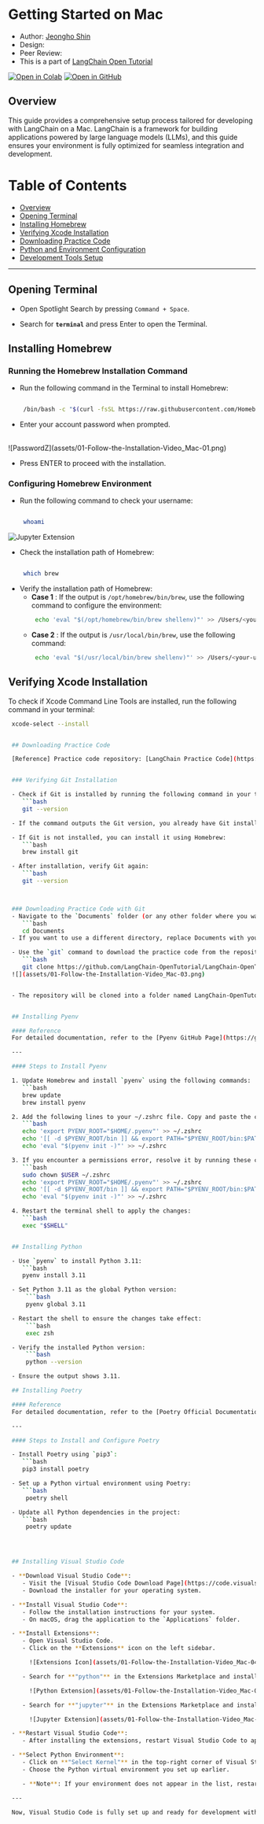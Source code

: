 <style>
.custom {
    background-color: #008d8d;
    color: white;
    padding: 0.25em 0.5em 0.25em 0.5em;
    white-space: pre-wrap;       /* css-3 */
    white-space: -moz-pre-wrap;  /* Mozilla, since 1999 */
    white-space: -pre-wrap;      /* Opera 4-6 */
    white-space: -o-pre-wrap;    /* Opera 7 */
    word-wrap: break-word;
}

pre {
    background-color: #027c7c;
    padding-left: 0.5em;
}

</style>

# Getting Started on Mac

- Author: [Jeongho Shin](https://github.com/ThePurpleCollar)
- Design:
- Peer Review: 
- This is a part of [LangChain Open Tutorial](https://github.com/LangChain-OpenTutorial/LangChain-OpenTutorial)

[![Open in Colab](https://colab.research.google.com/assets/colab-badge.svg)](https://colab.research.google.com/github/LangChain-OpenTutorial/LangChain-OpenTutorial/blob/main/01-Basic/02-Getting-Started-Mac.ipynb) [![Open in GitHub](https://img.shields.io/badge/Open%20in%20GitHub-181717?style=flat-square&logo=github&logoColor=white)](https://github.com/LangChain-OpenTutorial/LangChain-OpenTutorial/blob/main/01-Basic/02-Getting-Started-Mac.ipynb)

## Overview

This guide provides a comprehensive setup process tailored for developing with LangChain on a Mac. LangChain is a framework for building applications powered by large language models (LLMs), and this guide ensures your environment is fully optimized for seamless integration and development.

# Table of Contents

- [Overview](#overview)
- [Opening Terminal](#opening-terminal)
- [Installing Homebrew](#installing-homebrew)
- [Verifying Xcode Installation](#verifying-xcode-installation)
- [Downloading Practice Code](#downloading-practice-code)
- [Python and Environment Configuration](#python-and-environment-configuration)
- [Development Tools Setup](#development-tools-setup)

----

## Opening Terminal
- Open Spotlight Search by pressing `Command + Space`.

- Search for **`terminal`**  and press Enter to open the Terminal.

## Installing Homebrew

### Running the Homebrew Installation Command
- Run the following command in the Terminal to install Homebrew:
   ```bash

   /bin/bash -c "$(curl -fsSL https://raw.githubusercontent.com/Homebrew/install/HEAD/install.sh)"

- Enter your account password when prompted.
<br>
     ![PasswordZ](assets/01-Follow-the-Installation-Video_Mac-01.png)
     
- Press ENTER to proceed with the installation.

### Configuring Homebrew Environment

- Run the following command to check your username:
   ```bash
   
   whoami
![Jupyter Extension](assets/01-Follow-the-Installation-Video_Mac-02.png)

- Check the installation path of Homebrew:
   ```bash

   which brew

- Verify the installation path of Homebrew:
   - **Case 1** : If the output is `/opt/homebrew/bin/brew`, use the following command to configure the environment:
      ```bash
      echo 'eval "$(/opt/homebrew/bin/brew shellenv)"' >> /Users/<your-username>/.zprofile

   - **Case 2** : If the output is `/usr/local/bin/brew`, use the following command:
      ```bash
      echo 'eval "$(/usr/local/bin/brew shellenv)"' >> /Users/<your-username>/.zprofile

## Verifying Xcode Installation

To check if Xcode Command Line Tools are installed, run the following command in your terminal:

```bash
xcode-select --install


## Downloading Practice Code

[Reference] Practice code repository: [LangChain Practice Code](https://github.com/LangChain-OpenTutorial/LangChain-OpenTutorial)


### Verifying Git Installation

- Check if Git is installed by running the following command in your terminal:
   ```bash
   git --version

- If the command outputs the Git version, you already have Git installed, and no further action is required.

- If Git is not installed, you can install it using Homebrew:
   ```bash
   brew install git

- After installation, verify Git again:
   ```bash
   git --version



### Downloading Practice Code with Git
- Navigate to the `Documents` folder (or any other folder where you want to download the practice code). Use the following command:
   ```bash
   cd Documents
- If you want to use a different directory, replace Documents with your desired path.

- Use the `git` command to download the practice code from the repository. Run the following command in your terminal:
   ```bash
   git clone https://github.com/LangChain-OpenTutorial/LangChain-OpenTutorial.git
![](assets/01-Follow-the-Installation-Video_Mac-03.png)   


- The repository will be cloned into a folder named LangChain-OpenTutorial within the selected directory.


## Installing Pyenv

#### Reference
For detailed documentation, refer to the [Pyenv GitHub Page](https://github.com/pyenv/pyenv?tab=readme-ov-file#understanding-python-version-selection).

---

#### Steps to Install Pyenv

1. Update Homebrew and install `pyenv` using the following commands:
   ```bash
   brew update
   brew install pyenv

2. Add the following lines to your ~/.zshrc file. Copy and paste the commands into your terminal:
   ```bash
   echo 'export PYENV_ROOT="$HOME/.pyenv"' >> ~/.zshrc
   echo '[[ -d $PYENV_ROOT/bin ]] && export PATH="$PYENV_ROOT/bin:$PATH"' >> ~/.zshrc
   echo 'eval "$(pyenv init -)"' >> ~/.zshrc

3. If you encounter a permissions error, resolve it by running these commands:
   ```bash
   sudo chown $USER ~/.zshrc
   echo 'export PYENV_ROOT="$HOME/.pyenv"' >> ~/.zshrc
   echo '[[ -d $PYENV_ROOT/bin ]] && export PATH="$PYENV_ROOT/bin:$PATH"' >> ~/.zshrc
   echo 'eval "$(pyenv init -)"' >> ~/.zshrc

4. Restart the terminal shell to apply the changes:
   ```bash
   exec "$SHELL"


## Installing Python

- Use `pyenv` to install Python 3.11:
   ```bash
   pyenv install 3.11

- Set Python 3.11 as the global Python version:
    ```bash
    pyenv global 3.11

- Restart the shell to ensure the changes take effect:
    ```bash
    exec zsh

- Verify the installed Python version:
    ```bash
    python --version

- Ensure the output shows 3.11.

## Installing Poetry

#### Reference
For detailed documentation, refer to the [Poetry Official Documentation](https://python-poetry.org/docs/#installing-with-the-official-installer).

---

#### Steps to Install and Configure Poetry

- Install Poetry using `pip3`:
   ```bash
   pip3 install poetry

- Set up a Python virtual environment using Poetry:
   ```bash
    poetry shell

- Update all Python dependencies in the project:
   ```bash
    poetry update




## Installing Visual Studio Code

- **Download Visual Studio Code**:
   - Visit the [Visual Studio Code Download Page](https://code.visualstudio.com/download).
   - Download the installer for your operating system.

- **Install Visual Studio Code**:
   - Follow the installation instructions for your system.
   - On macOS, drag the application to the `Applications` folder.

- **Install Extensions**:
   - Open Visual Studio Code.
   - Click on the **Extensions** icon on the left sidebar.

     ![Extensions Icon](assets/01-Follow-the-Installation-Video_Mac-04.png)

   - Search for **"python"** in the Extensions Marketplace and install it.

     ![Python Extension](assets/01-Follow-the-Installation-Video_Mac-05.png)

   - Search for **"jupyter"** in the Extensions Marketplace and install it.

     ![Jupyter Extension](assets/01-Follow-the-Installation-Video_Mac-06.png)

- **Restart Visual Studio Code**:
   - After installing the extensions, restart Visual Studio Code to apply the changes.

- **Select Python Environment**:
   - Click on **"Select Kernel"** in the top-right corner of Visual Studio Code.
   - Choose the Python virtual environment you set up earlier.

   - **Note**: If your environment does not appear in the list, restart Visual Studio Code again.

---

Now, Visual Studio Code is fully set up and ready for development with Python and Jupyter support.

